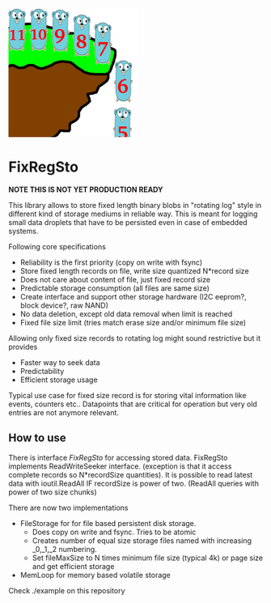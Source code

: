 ![FixRegSto](./doc/fixregsto.png)
# FixRegSto

**NOTE THIS IS NOT YET PRODUCTION READY**

This library allows to store fixed length binary blobs in "rotating log" style in different kind of storage mediums in reliable way. This is meant for logging small data droplets that have to be persisted even in case of embedded systems.


Following core specifications
- Reliability is the first priority (copy on write with fsync)
- Store fixed length records on file, write size quantized N*record size
- Does not care about content of file, just fixed record size
- Predictable storage consumption (all files are same size)
- Create interface and support other storage hardware (I2C eeprom?, block device?, raw NAND)
- No data deletion, except old data removal when limit is reached
- Fixed file size limit (tries match erase size and/or minimum file size)

Allowing only fixed size records to rotating log might sound restrictive but it provides
- Faster way to seek data
- Predictability
- Efficient storage usage


Typical use case for fixed size record is for storing vital information like events, counters etc.. Datapoints that are critical for operation but very old entries are not anymore relevant.

## How to use

There is interface *FixRegSto* for accessing stored data. FixRegSto implements ReadWriteSeeker interface. (exception is that it access complete records so N*recordSize quantities). It is possible to read latest data with ioutil.ReadAll IF recordSize is power of two. (ReadAll queries with power of two size chunks)

There are now two implementations
- FileStorage for for file based persistent disk storage. 
    - Does copy on write and fsync. Tries to be atomic
    - Creates number of equal size storage files named with increasing _0,_1,_2 numbering.
    - Set fileMaxSize to N times minimum file size (typical 4k) or page size and get efficient storage
- MemLoop for memory based volatile storage

Check ./example on this repository
